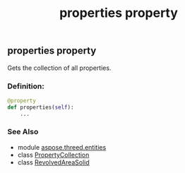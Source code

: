 ﻿---
title: properties property
second_title: Aspose.3D for Python via .NET API References
description: 
type: docs
weight: 180
url: /python-net/aspose.threed.entities/revolvedareasolid/properties/
is_root: false
---

## properties property


Gets the collection of all properties.
### Definition:
```python
@property
def properties(self):
    ...
```

### See Also
* module [aspose.threed.entities](../../)
* class [PropertyCollection](/3d/python-net/aspose.threed/propertycollection)
* class [RevolvedAreaSolid](/3d/python-net/aspose.threed.entities/revolvedareasolid)
